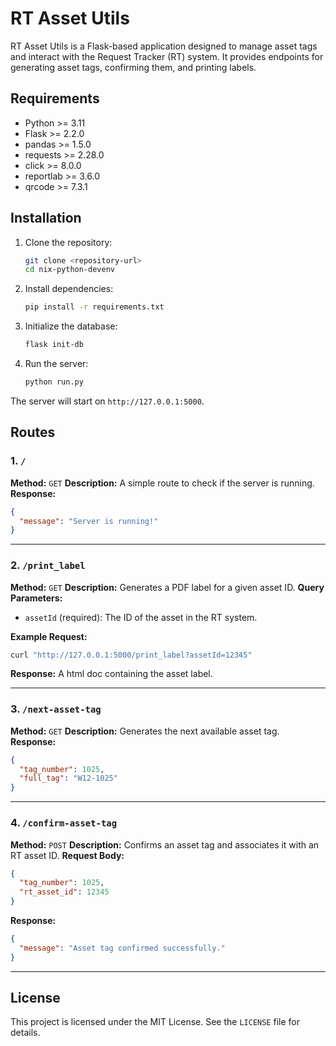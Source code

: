 # RT Asset Utils

RT Asset Utils is a Flask-based application designed to manage asset tags and interact with the Request Tracker (RT) system. It provides endpoints for generating asset tags, confirming them, and printing labels.

## Requirements

- Python >= 3.11
- Flask >= 2.2.0
- pandas >= 1.5.0
- requests >= 2.28.0
- click >= 8.0.0
- reportlab >= 3.6.0
- qrcode >= 7.3.1

## Installation

1. Clone the repository:

   ```bash
   git clone <repository-url>
   cd nix-python-devenv
   ```

2. Install dependencies:

   ```bash
   pip install -r requirements.txt
   ```

3. Initialize the database:

   ```bash
   flask init-db
   ```

4. Run the server:
   ```bash
   python run.py
   ```

The server will start on `http://127.0.0.1:5000`.

## Routes

### 1. `/`

**Method:** `GET`
**Description:** A simple route to check if the server is running.
**Response:**

```json
{
  "message": "Server is running!"
}
```

---

### 2. `/print_label`

**Method:** `GET`
**Description:** Generates a PDF label for a given asset ID.
**Query Parameters:**

- `assetId` (required): The ID of the asset in the RT system.

**Example Request:**

```bash
curl "http://127.0.0.1:5000/print_label?assetId=12345"
```

**Response:** A html doc containing the asset label.

---

### 3. `/next-asset-tag`

**Method:** `GET`
**Description:** Generates the next available asset tag.
**Response:**

```json
{
  "tag_number": 1025,
  "full_tag": "W12-1025"
}
```

---

### 4. `/confirm-asset-tag`

**Method:** `POST`
**Description:** Confirms an asset tag and associates it with an RT asset ID.
**Request Body:**

```json
{
  "tag_number": 1025,
  "rt_asset_id": 12345
}
```

**Response:**

```json
{
  "message": "Asset tag confirmed successfully."
}
```

---

## License

This project is licensed under the MIT License. See the `LICENSE` file for details.
